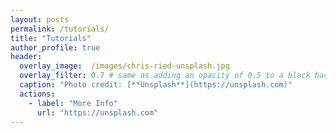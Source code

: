```yaml
---
layout: posts
permalink: /tutorials/
title: "Tutorials"
author_profile: true
header:
  overlay_image:  /images/chris-ried-unsplash.jpg
  overlay_filter: 0.7 # same as adding an opacity of 0.5 to a black background
  caption: "Photo credit: [**Unsplash**](https://unsplash.com)"
  actions:
    - label: "More Info"
      url: "https://unsplash.com"
---
```

